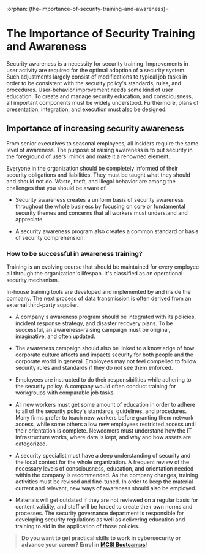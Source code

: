 :orphan:
(the-importance-of-security-training-and-awareness)=

# The Importance of Security Training and Awareness

Security awareness is a necessity for security training. Improvements in user activity are required for the optimal adoption of a security system. Such adjustments largely consist of modifications to typical job tasks in order to be consistent with the security policy's standards, rules, and procedures. User-behavior improvement needs some kind of user education. To create and manage security education, and consciousness, all important components must be widely understood. Furthermore, plans of presentation, integration, and execution must also be designed.

## Importance of increasing security awareness

From senior executives to seasonal employees, all insiders require the same level of awareness. The purpose of raising awareness is to put security in the foreground of users' minds and make it a renowned element.

Everyone in the organization should be completely informed of their security obligations and liabilities. They must be taught what they should and should not do. Waste, theft, and illegal behavior are among the challenges that you should be aware of.

- Security awareness creates a uniform basis of security awareness throughout the whole business by focusing on core or fundamental security themes and concerns that all workers must understand and appreciate.

- A security awareness program also creates a common standard or basis of security comprehension.

### How to be successful in awareness training?

Training is an evolving course that should be maintained for every employee all through the organization's lifespan. It's classified as an operational security mechanism.

In-house training tools are developed and implemented by and inside the company. The next process of data transmission is often derived from an external third-party supplier.

- A company's awareness program should be integrated with its policies, incident response strategy, and disaster recovery plans. To be successful, an awareness-raising campaign must be original, imaginative, and often updated.

- The awareness campaign should also be linked to a knowledge of how corporate culture affects and impacts security for both people and the corporate world in general. Employees may not feel compelled to follow security rules and standards if they do not see them enforced.

- Employees are instructed to do their responsibilities while adhering to the security policy. A company would often conduct training for workgroups with comparable job tasks.

- All new workers must get some amount of education in order to adhere to all of the security policy's standards, guidelines, and procedures. Many firms prefer to teach new workers before granting them network access, while some others allow new employees restricted access until their orientation is complete. Newcomers must understand how the IT infrastructure works, where data is kept, and why and how assets are categorized.

- A security specialist must have a deep understanding of security and the local context for the whole organization. A frequent review of the necessary levels of consciousness, education, and orientation needed within the company is recommended. As the company changes, training activities must be revised and fine-tuned. In order to keep the material current and relevant, new ways of awareness should also be employed.

- Materials will get outdated if they are not reviewed on a regular basis for content validity, and staff will be forced to create their own norms and processes. The security governance department is responsible for developing security regulations as well as delivering education and training to aid in the application of those policies.

> **Do you want to get practical skills to work in cybersecurity or advance your career? Enrol in [MCSI Bootcamps](https://www.mosse-institute.com/bootcamps.html)!**
